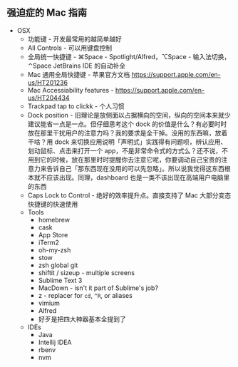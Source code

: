 ## 强迫症的 Mac 指南

* OSX
    * 功能键 - 开发最常用的越简单越好
    * All Controls - 可以用键盘控制
    * 全局统一快捷键 - ⌘Space - Spotlight/Alfred，⌥Space - 输入法切换，⌃Space JetBrains IDE 的自动补全
    * Mac 通用全局快捷键 - 苹果官方文档 https://support.apple.com/en-us/HT201236
    * Mac Accessiability features - https://support.apple.com/en-us/HT204434
    * Trackpad tap to clickk - 个人习惯
    * Dock position - 旧理论是放侧面以占据横向的空间，纵向的空间本来就少建议能省一点是一点。但仔细思考这个 dock 的价值是什么？有必要时时放在那里干扰用户的注意力吗？我的要求是全干掉。没用的东西嘛，放着干啥？用 dock 来切换应用说明「声明式」实践得有问题呗，辨认应用、划动鼠标、点击来打开一个 app，不是非常命令式的方式么？还不说，不用到它的时候，放在那里时时提醒你去注意它呢，你要调动自己宝贵的注意力来告诉自己「那东西现在没用的可以先忽略」。所以说我觉得这东西根本就不应该出现。同理，dashboard 也是一类不该出现在高端用户电脑里的东西
    * Caps Lock to Control - 绝好的效率提升点。直接支持了 Mac 大部分变态快捷键的快速使用
  * Tools 
    * homebrew
    * cask
    * App Store
    * iTerm2
    * oh-my-zsh
    * stow
    * zsh global git
    * shiftit / sizeup - multiple screens 
    * Sublime Text 3
    * MacDown - isn't it part of Sublime's job? 
    * z - replacer for `cd`, `^R`, or aliases
    * vimium
    * Alfred 
    * 好歹是把四大神器基本全提到了
  * IDEs 
    * Java
    * Intellij IDEA
    * rbenv
    * nvm